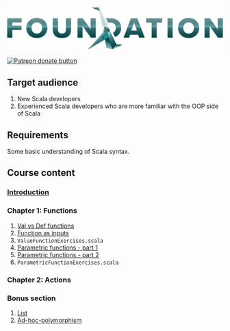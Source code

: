 ![FP Foundation Logo](logo/Foundation.png)<br>

<span class="badge-patreon"><a href="https://www.patreon.com/bePatron?u=10482033" title="Donate to this project using Patreon"><img src="https://img.shields.io/badge/patreon-donate-yellow.svg" alt="Patreon donate button" /></a></span>

## Target audience

1. New Scala developers 
2. Experienced Scala developers who are more familiar with the OOP side of Scala

## Requirements

Some basic understanding of Scala syntax.

## Course content

### [Introduction](https://fp-tower.github.io/foundation/index.html#1)

### Chapter 1: Functions

1. [Val vs Def functions](https://fp-tower.github.io/foundation/val-vs-def-functions.html#1)
1. [Function as inputs](https://fp-tower.github.io/foundation/function-as-inputs.html#1)
1. `ValueFunctionExercises.scala`
1. [Parametric functions - part 1](https://fp-tower.github.io/foundation/parametric-functions-part-1.html#1)
1. [Parametric functions - part 2](https://fp-tower.github.io/foundation/parametric-functions-part-2.html#1)
1. `ParametricFunctionExercises.scala`

### Chapter 2: Actions

### Bonus section

1. [List](https://fp-tower.github.io/foundation/list.html#1)
1. [Ad-hoc-polymorphism](https://fp-tower.github.io/foundation/ad-hoc-polymorphism.html#1)

[licence]: https://creativecommons.org/licenses/by-sa/4.0/legalcode
[patreon]: https://www.patreon.com/bePatron?u=10482033

